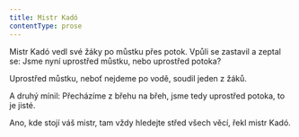 ```yaml
---
title: Mistr Kadó
contentType: prose
---
```


Mistr Kadó vedl své žáky po můstku přes potok. Vpůli se zastavil a zeptal se: Jsme nyní uprostřed můstku, nebo uprostřed potoka?

Uprostřed můstku, neboť nejdeme po vodě, soudil jeden z žáků.

A druhý mínil: Přecházíme z břehu na břeh, jsme tedy uprostřed potoka, to je jisté.

Ano, kde stojí váš mistr, tam vždy hledejte střed všech věcí, řekl mistr Kadó.
